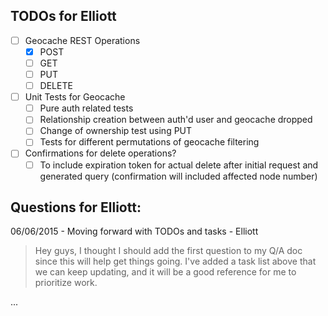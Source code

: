 ## TODOs for Elliott
- [ ] Geocache REST Operations
  - [x] POST
  - [ ] GET
  - [ ] PUT
  - [ ] DELETE
- [ ] Unit Tests for Geocache
  - [ ] Pure auth related tests
  - [ ] Relationship creation between auth'd user and geocache dropped
  - [ ] Change of ownership test using PUT
  - [ ] Tests for different permutations of geocache filtering
- [ ] Confirmations for delete operations?
  - [ ] To include expiration token for actual delete after initial request and generated query (confirmation will included affected node number)

## Questions for Elliott:

06/06/2015 - Moving forward with TODOs and tasks - Elliott
> Hey guys, I thought I should add the first question to my Q/A doc since this will help get things going.  I've added a task list above that we can keep updating, and it will be a good reference for me to prioritize work.

...